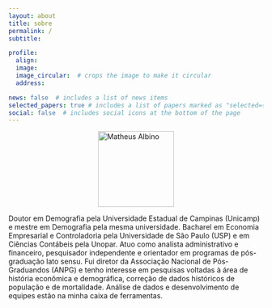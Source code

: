 ```yaml
---
layout: about
title: sobre
permalink: /
subtitle: 

profile:
  align: 
  image: 
  image_circular:  # crops the image to make it circular
  address: 

news: false  # includes a list of news items
selected_papers: true # includes a list of papers marked as "selected={true}"
social: false  # includes social icons at the bottom of the page
---
```

<style>
.center {
  display: block;
  margin-left: auto;
  margin-right: auto;
  width: 150px;
}
</style>

<img src="https://albinomath.github.io/assets/img/foto_urna.png" alt="Matheus Albino" class="center"> 


Doutor em Demografia pela Universidade Estadual de Campinas (Unicamp) e mestre em Demografia pela mesma universidade. Bacharel em Economia Empresarial e Controladoria pela Universidade de São Paulo (USP) e em Ciências Contábeis pela Unopar. Atuo como analista administrativo e financeiro, pesquisador independente e orientador em programas de pós-graduação lato sensu. Fui diretor da Associação Nacional de Pós-Graduandos (ANPG) e tenho  interesse em pesquisas voltadas à área de história econômica e demográfica, correção de dados históricos de população e de mortalidade. Análise de dados e desenvolvimento de equipes estão na minha caixa de ferramentas.
